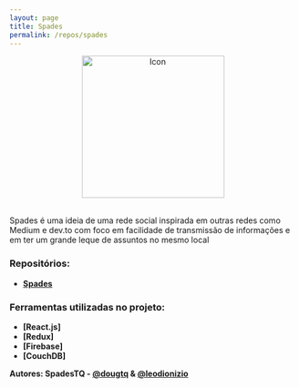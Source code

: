 ```yaml
---
layout: page
title: Spades
permalink: /repos/spades
---
```


<div align="center">
  <img src="https://cdn.rawgit.com/SpadesTQ/logos/master/spades_logo.png" alt="Icon" width="250">
</div>
<br />

Spades é uma ideia de uma rede social inspirada em outras redes como Medium e dev.to com foco em facilidade de transmissão de informações e em ter um grande leque de assuntos no mesmo local

### Repositórios:
- **[Spades](https://github.com/SpadesTQ/SpadesTQ)**

### Ferramentas utilizadas no projeto:
- **[React.js]**
- **[Redux]**
- **[Firebase]**
- **[CouchDB]**


**Autores: SpadesTQ - [@dougtq](https://github.com/dougtq) & [@leodionizio](https://github.com/leodionizio)**
